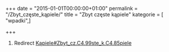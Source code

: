 +++
date = "2015-01-01T00:00:00+01:00"
permalink = "/Zbyt_częste_kąpiele/"
title = "Zbyt częste kąpiele"
kategorie = [ "wpadki",]

+++

1.  Redirect [Kąpiele\#Zbyt_cz.C4.99ste_k.C4.85piele](/Kąpiele#Zbyt_cz.C4.99ste_k.C4.85piele "wikilink")

